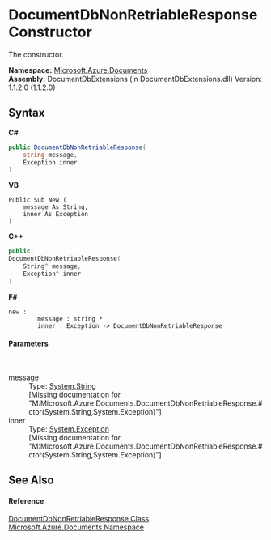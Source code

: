 # DocumentDbNonRetriableResponse Constructor 
 

The constructor.

**Namespace:**&nbsp;<a href="856b2e23-9c8b-2618-f913-67d85d500616">Microsoft.Azure.Documents</a><br />**Assembly:**&nbsp;DocumentDbExtensions (in DocumentDbExtensions.dll) Version: 1.1.2.0 (1.1.2.0)

## Syntax

**C#**<br />
``` C#
public DocumentDbNonRetriableResponse(
	string message,
	Exception inner
)
```

**VB**<br />
``` VB
Public Sub New ( 
	message As String,
	inner As Exception
)
```

**C++**<br />
``` C++
public:
DocumentDbNonRetriableResponse(
	String^ message, 
	Exception^ inner
)
```

**F#**<br />
``` F#
new : 
        message : string * 
        inner : Exception -> DocumentDbNonRetriableResponse
```


#### Parameters
&nbsp;<dl><dt>message</dt><dd>Type: <a href="http://msdn2.microsoft.com/en-us/library/s1wwdcbf" target="_blank">System.String</a><br />\[Missing <param name="message"/> documentation for "M:Microsoft.Azure.Documents.DocumentDbNonRetriableResponse.#ctor(System.String,System.Exception)"\]</dd><dt>inner</dt><dd>Type: <a href="http://msdn2.microsoft.com/en-us/library/c18k6c59" target="_blank">System.Exception</a><br />\[Missing <param name="inner"/> documentation for "M:Microsoft.Azure.Documents.DocumentDbNonRetriableResponse.#ctor(System.String,System.Exception)"\]</dd></dl>

## See Also


#### Reference
<a href="a5a6f79a-af41-a26f-44e2-5ab6452f2a1d">DocumentDbNonRetriableResponse Class</a><br /><a href="856b2e23-9c8b-2618-f913-67d85d500616">Microsoft.Azure.Documents Namespace</a><br />